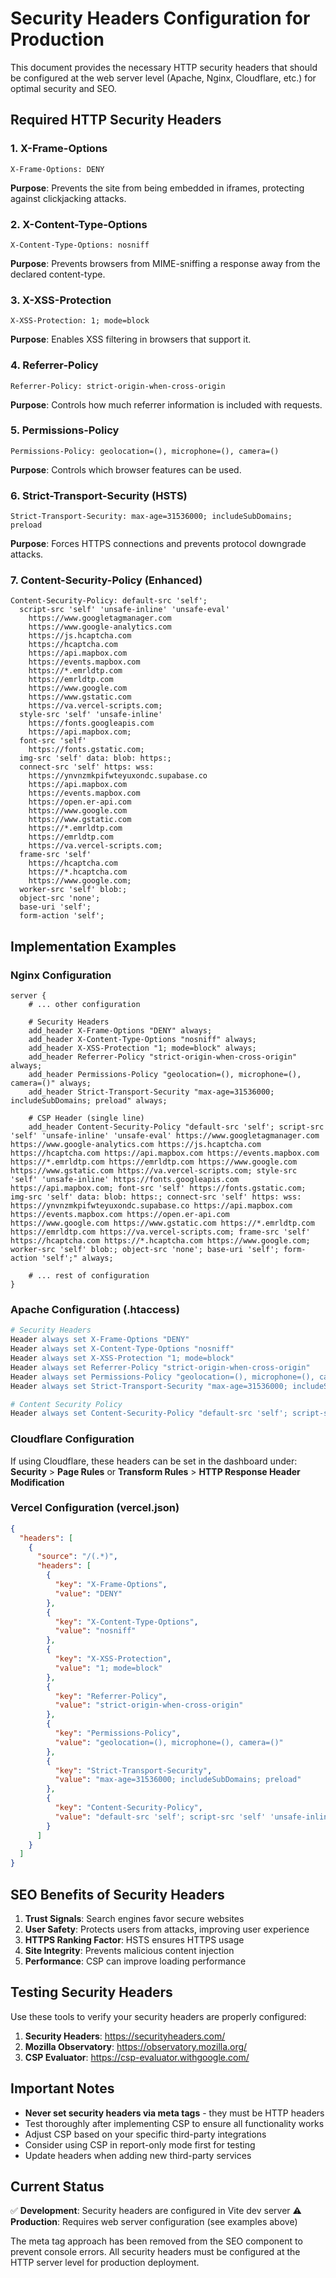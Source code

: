 # Security Headers Configuration for Production

This document provides the necessary HTTP security headers that should be configured at the web server level (Apache, Nginx, Cloudflare, etc.) for optimal security and SEO.

## Required HTTP Security Headers

### 1. X-Frame-Options
```
X-Frame-Options: DENY
```
**Purpose**: Prevents the site from being embedded in iframes, protecting against clickjacking attacks.

### 2. X-Content-Type-Options
```
X-Content-Type-Options: nosniff
```
**Purpose**: Prevents browsers from MIME-sniffing a response away from the declared content-type.

### 3. X-XSS-Protection
```
X-XSS-Protection: 1; mode=block
```
**Purpose**: Enables XSS filtering in browsers that support it.

### 4. Referrer-Policy
```
Referrer-Policy: strict-origin-when-cross-origin
```
**Purpose**: Controls how much referrer information is included with requests.

### 5. Permissions-Policy
```
Permissions-Policy: geolocation=(), microphone=(), camera=()
```
**Purpose**: Controls which browser features can be used.

### 6. Strict-Transport-Security (HSTS)
```
Strict-Transport-Security: max-age=31536000; includeSubDomains; preload
```
**Purpose**: Forces HTTPS connections and prevents protocol downgrade attacks.

### 7. Content-Security-Policy (Enhanced)
```
Content-Security-Policy: default-src 'self'; 
  script-src 'self' 'unsafe-inline' 'unsafe-eval' 
    https://www.googletagmanager.com 
    https://www.google-analytics.com 
    https://js.hcaptcha.com 
    https://hcaptcha.com
    https://api.mapbox.com
    https://events.mapbox.com
    https://*.emrldtp.com
    https://emrldtp.com
    https://www.google.com
    https://www.gstatic.com
    https://va.vercel-scripts.com; 
  style-src 'self' 'unsafe-inline' 
    https://fonts.googleapis.com 
    https://api.mapbox.com; 
  font-src 'self' 
    https://fonts.gstatic.com; 
  img-src 'self' data: blob: https:; 
  connect-src 'self' https: wss: 
    https://ynvnzmkpifwteyuxondc.supabase.co
    https://api.mapbox.com
    https://events.mapbox.com
    https://open.er-api.com
    https://www.google.com
    https://www.gstatic.com
    https://*.emrldtp.com
    https://emrldtp.com
    https://va.vercel-scripts.com; 
  frame-src 'self' 
    https://hcaptcha.com 
    https://*.hcaptcha.com
    https://www.google.com; 
  worker-src 'self' blob:;
  object-src 'none'; 
  base-uri 'self'; 
  form-action 'self';
```

## Implementation Examples

### Nginx Configuration
```nginx
server {
    # ... other configuration

    # Security Headers
    add_header X-Frame-Options "DENY" always;
    add_header X-Content-Type-Options "nosniff" always;
    add_header X-XSS-Protection "1; mode=block" always;
    add_header Referrer-Policy "strict-origin-when-cross-origin" always;
    add_header Permissions-Policy "geolocation=(), microphone=(), camera=()" always;
    add_header Strict-Transport-Security "max-age=31536000; includeSubDomains; preload" always;
    
    # CSP Header (single line)
    add_header Content-Security-Policy "default-src 'self'; script-src 'self' 'unsafe-inline' 'unsafe-eval' https://www.googletagmanager.com https://www.google-analytics.com https://js.hcaptcha.com https://hcaptcha.com https://api.mapbox.com https://events.mapbox.com https://*.emrldtp.com https://emrldtp.com https://www.google.com https://www.gstatic.com https://va.vercel-scripts.com; style-src 'self' 'unsafe-inline' https://fonts.googleapis.com https://api.mapbox.com; font-src 'self' https://fonts.gstatic.com; img-src 'self' data: blob: https:; connect-src 'self' https: wss: https://ynvnzmkpifwteyuxondc.supabase.co https://api.mapbox.com https://events.mapbox.com https://open.er-api.com https://www.google.com https://www.gstatic.com https://*.emrldtp.com https://emrldtp.com https://va.vercel-scripts.com; frame-src 'self' https://hcaptcha.com https://*.hcaptcha.com https://www.google.com; worker-src 'self' blob:; object-src 'none'; base-uri 'self'; form-action 'self';" always;

    # ... rest of configuration
}
```

### Apache Configuration (.htaccess)
```apache
# Security Headers
Header always set X-Frame-Options "DENY"
Header always set X-Content-Type-Options "nosniff"
Header always set X-XSS-Protection "1; mode=block"
Header always set Referrer-Policy "strict-origin-when-cross-origin"
Header always set Permissions-Policy "geolocation=(), microphone=(), camera=()"
Header always set Strict-Transport-Security "max-age=31536000; includeSubDomains; preload"

# Content Security Policy
Header always set Content-Security-Policy "default-src 'self'; script-src 'self' 'unsafe-inline' 'unsafe-eval' https://www.googletagmanager.com https://www.google-analytics.com https://js.hcaptcha.com https://hcaptcha.com https://api.mapbox.com https://events.mapbox.com https://*.emrldtp.com https://emrldtp.com https://www.google.com https://www.gstatic.com https://va.vercel-scripts.com; style-src 'self' 'unsafe-inline' https://fonts.googleapis.com https://api.mapbox.com; font-src 'self' https://fonts.gstatic.com; img-src 'self' data: blob: https:; connect-src 'self' https: wss: https://ynvnzmkpifwteyuxondc.supabase.co https://api.mapbox.com https://events.mapbox.com https://open.er-api.com https://www.google.com https://www.gstatic.com https://*.emrldtp.com https://emrldtp.com https://va.vercel-scripts.com; frame-src 'self' https://hcaptcha.com https://*.hcaptcha.com https://www.google.com; worker-src 'self' blob:; object-src 'none'; base-uri 'self'; form-action 'self';"
```

### Cloudflare Configuration
If using Cloudflare, these headers can be set in the dashboard under:
**Security** > **Page Rules** or **Transform Rules** > **HTTP Response Header Modification**

### Vercel Configuration (vercel.json)
```json
{
  "headers": [
    {
      "source": "/(.*)",
      "headers": [
        {
          "key": "X-Frame-Options",
          "value": "DENY"
        },
        {
          "key": "X-Content-Type-Options",
          "value": "nosniff"
        },
        {
          "key": "X-XSS-Protection",
          "value": "1; mode=block"
        },
        {
          "key": "Referrer-Policy",
          "value": "strict-origin-when-cross-origin"
        },
        {
          "key": "Permissions-Policy",
          "value": "geolocation=(), microphone=(), camera=()"
        },
        {
          "key": "Strict-Transport-Security",
          "value": "max-age=31536000; includeSubDomains; preload"
        },
        {
          "key": "Content-Security-Policy",
          "value": "default-src 'self'; script-src 'self' 'unsafe-inline' 'unsafe-eval' https://www.googletagmanager.com https://www.google-analytics.com https://js.hcaptcha.com https://hcaptcha.com https://api.mapbox.com https://events.mapbox.com https://*.emrldtp.com https://emrldtp.com https://www.google.com https://www.gstatic.com https://va.vercel-scripts.com; style-src 'self' 'unsafe-inline' https://fonts.googleapis.com https://api.mapbox.com; font-src 'self' https://fonts.gstatic.com; img-src 'self' data: blob: https:; connect-src 'self' https: wss: https://ynvnzmkpifwteyuxondc.supabase.co https://api.mapbox.com https://events.mapbox.com https://open.er-api.com https://www.google.com https://www.gstatic.com https://*.emrldtp.com https://emrldtp.com https://va.vercel-scripts.com; frame-src 'self' https://hcaptcha.com https://*.hcaptcha.com https://www.google.com; worker-src 'self' blob:; object-src 'none'; base-uri 'self'; form-action 'self';"
        }
      ]
    }
  ]
}
```

## SEO Benefits of Security Headers

1. **Trust Signals**: Search engines favor secure websites
2. **User Safety**: Protects users from attacks, improving user experience
3. **HTTPS Ranking Factor**: HSTS ensures HTTPS usage
4. **Site Integrity**: Prevents malicious content injection
5. **Performance**: CSP can improve loading performance

## Testing Security Headers

Use these tools to verify your security headers are properly configured:

1. **Security Headers**: https://securityheaders.com/
2. **Mozilla Observatory**: https://observatory.mozilla.org/
3. **CSP Evaluator**: https://csp-evaluator.withgoogle.com/

## Important Notes

- **Never set security headers via meta tags** - they must be HTTP headers
- Test thoroughly after implementing CSP to ensure all functionality works
- Adjust CSP based on your specific third-party integrations
- Consider using CSP in report-only mode first for testing
- Update headers when adding new third-party services

## Current Status

✅ **Development**: Security headers are configured in Vite dev server
⚠️ **Production**: Requires web server configuration (see examples above)

The meta tag approach has been removed from the SEO component to prevent console errors. All security headers must be configured at the HTTP server level for production deployment.
